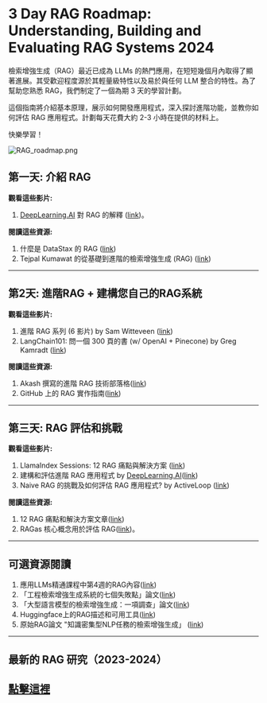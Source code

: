 ﻿# 3 Day RAG Roadmap: Understanding, Building and Evaluating RAG Systems 2024

檢索增強生成（RAG）最近已成為 LLMs 的熱門應用，在短短幾個月內取得了顯著進展。其受歡迎程度源於其輕量級特性以及易於與任何 LLM 整合的特性。為了幫助您熟悉 RAG，我們制定了一個為期 3 天的學習計劃。

這個指南將介紹基本原理，展示如何開發應用程式，深入探討進階功能，並教你如何評估 RAG 應用程式。計劃每天花費大約 2-3 小時在提供的材料上。

快樂學習！

![RAG_roadmap.png](img/RAG_roadmap.png)

## 第一天: 介紹 RAG

**觀看這些影片:**

1. [DeepLearning.AI](http://DeepLearning.AI) 對 RAG 的解釋 ([link](https://learn.deeplearning.ai/courses/building-applications-vector-databases/lesson/3/retrieval-augmented-generation-(rag)))。

**閱讀這些資源:**

1. 什麼是 DataStax 的 RAG ([link](https://www.datastax.com/guides/what-is-retrieval-augmented-generation))
2. Tejpal Kumawat 的從基礎到進階的檢索增強生成 (RAG) ([link](https://medium.com/@tejpal.abhyuday))

---


## 第2天: 進階RAG + 建構您自己的RAG系統

**觀看這些影片:**

1. 進階 RAG 系列 (6 影片) by Sam Witteveen ([link](https://www.youtube.com/watch?v=f4LeWlt3T8Y&t=125s))
2. LangChain101: 問一個 300 頁的書 (w/ OpenAI + Pinecone) by Greg Kamradt ([link](https://www.youtube.com/watch?v=h0DHDp1FbmQ))

**閱讀這些資源:**

1. Akash 撰寫的進階 RAG 技術部落格([link](https://akash-mathur.medium.com/advanced-rag-optimizing-retrieval-with-additional-context-metadata-using-llamaindex-aeaa32d7aa2f))
2. GitHub 上的 RAG 實作指南([link](https://github.com/gkamradt/langchain-tutorials/blob/main/data_generation/Ask%20A%20Book%20Questions.ipynb))

---


## 第三天: RAG 評估和挑戰

**觀看這些影片:**

1. LlamaIndex Sessions: 12 RAG 痛點與解決方案 ([link](https://www.youtube.com/watch?v=EBpT_cscTis))
2. 建構和評估進階 RAG 應用程式 by [DeepLearning.AI](http://DeepLearning.AI)([link](https://www.deeplearning.ai/short-courses/building-evaluating-advanced-rag/))
3. Naive RAG 的挑戰及如何評估 RAG 應用程式? by ActiveLoop ([link](https://www.youtube.com/watch?v=CgQdg0SRuC0))

**閱讀這些資源:**

1. 12 RAG 痛點和解決方案文章([link](https://towardsdatascience.com/12-rag-pain-points-and-proposed-solutions-43709939a28c))
2. RAGas 核心概念用於評估 RAG([link](https://docs.ragas.io/en/stable/concepts/index.html))。

---


## 可選資源閱讀

1. 應用LLMs精通課程中第4週的RAG內容([link](../free_courses/Applied_LLMs_Mastery_2024/week4_RAG.md))
2. 「工程檢索增強生成系統的七個失敗點」論文([link](https://arxiv.org/pdf/2401.05856.pdf))
3. 「大型語言模型的檢索增強生成：一項調查」論文([link](https://arxiv.org/abs/2312.10997))
4. Huggingface上的RAG描述和可用工具([link](https://huggingface.co/transformers/v3.3.1/model_doc/rag.html))
5. 原始RAG論文 "知識密集型NLP任務的檢索增強生成」 ([link](https://proceedings.neurips.cc/paper/2020/hash/6b493230205f780e1bc26945df7481e5-Abstract.html))

---


## 最新的 RAG 研究（2023-2024）

[點擊這裡](../research_updates/rag_research_table.md)
---


